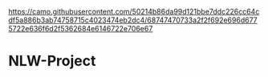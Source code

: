https://camo.githubusercontent.com/50214b86da99d121bbe7ddc226cc64cdf5a886b3ab74758715c4023474eb2dc4/68747470733a2f2f692e696d6775722e636f6d2f5362684e6146722e706e67
# NLW-Project

